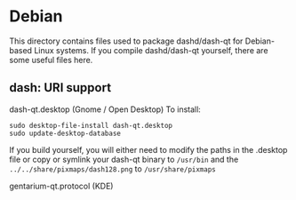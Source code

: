
Debian
====================
This directory contains files used to package dashd/dash-qt
for Debian-based Linux systems. If you compile dashd/dash-qt yourself, there are some useful files here.

## dash: URI support ##


dash-qt.desktop  (Gnome / Open Desktop)
To install:

	sudo desktop-file-install dash-qt.desktop
	sudo update-desktop-database

If you build yourself, you will either need to modify the paths in
the .desktop file or copy or symlink your dash-qt binary to `/usr/bin`
and the `../../share/pixmaps/dash128.png` to `/usr/share/pixmaps`

gentarium-qt.protocol (KDE)

